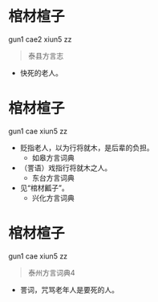 # 棺材楦子
gun1 cae2 xiun5 zz
> 泰县方言志
- 快死的老人。

# 棺材楦子
gun1 cae xiun5 zz
+ 贬指老人，以为行将就木，是后辈的负担。
  * 如皋方言词典
+ （詈语）戏指行将就木之人。
  * 东台方言词典
+ 见“棺材瓤子”。
  * 兴化方言词典

# 棺材楦子
gun1 cae xiun5 zz
> 泰州方言词典4
- 詈词，咒骂老年人是要死的人。
